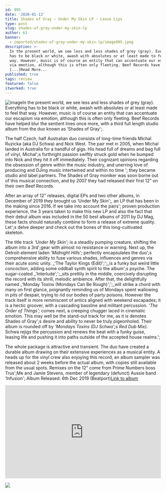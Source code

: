 ```yaml
---
id: 995
date: '2020-01-13'
title: Shades of Gray – Under My Skin LP - Loose Lips
type: post
slug: shades-of-gray-under-my-skin-lp
author: 61
banner:
  - imported/shades-of-gray-under-my-skin-lp/image995.jpeg
description: >-
  In the present world, we see less and less shades of grey (gray). Everything
  has to be black or white, awash with absolutes or at least made to feel that
  way. However, music is of course an entity that can accentuate our escapism
  via emotion, although this is often only fleeting. Beef Records have helped
  [...]Read More...
published: true
tags: review
featured: false
itworked: true
---
```

![image](../imported/shades-of-gray-under-my-skin-lp/image995.jpeg)In the present world, we see less and less shades of grey (gray). Everything has to be black or white, awash with absolutes or at least made to feel that way. However, music is of course an entity that can accentuate our escapism via emotion, although this is often only fleeting. Beef Records have helped blur the sentient lines once more, with a third full length studio album from the duo known as ‘Shades of Gray';.

The half Czech, half Australian duo consists of long-time friends Michal Ruzicka (aka DJ Schwa) and Nick West. The pair met in 2005, when Michal landed in Australia for a handful of gigs. His head full of dreams and bag full of vinyl, Michal';s forthright passion swiftly struck gold when he bumped into Nick and they hit it off immediately. Their cognizant opinions regarding the obsession of genre within the music industry, and unerring love of producing and DJing music intertwined and within no time '; they became studio and label partners. The Shades of Gray moniker was soon borne out of this musical connection, and by 2007 they had released their first 12” on their own Beef Records.

After an array of 12” releases, digital EPs and two other albums, in December of 2019 they brought us ‘Under My Skin';, an LP that has been in the making since 2016. If we take into account the pairs'; proven production experience, the 3 years taken to make this new LP and also the fact that their debut album was included in the 50 best albums of 2011 by DJ Mag, these facts should naturally combine to form a release of extreme quality. Let';s delve deeper and check out the bones of this long-cultivated skeleton.

The title track _‘Under My Skin';_ is a steadily pumping creature, shifting the album into a 3rd';gear with almost no resistance or warning. Next up, the Detroit-element laden _‘Midnight Hills';_ perfectly encapsulates the duo';s comprehensive ability to fuse various shades, influences and genres via their acute sonic unity. _‘The Taylor Kings (Edit)';';_is a funky but weird little concoction, adding some oddball synth spirit to the album';s psyche. The sugar-coated _‘Interlude';';_sits prettily in the middle, coercively disrupting the record with its shrill, melodic ambience. After that, the delightfully named _‘Monday Toxins (Mondays Can Be Rough)';';_will strike a chord with many on first glance, poignantly reminding us of Mondays spent wallowing in pits of despair, trying to rid our bodies of party poisons. However the track itself is more reminiscent of antics aligned with weekend escapades; it is a hectic groover, with a cascading bassline and militant percussion. _‘The Order of Things';_ comes next, a creeping chugger laced in cinematic emotion. This may well be the stand-out track for me, as it is denotes Shades of Gray';s desire and ability to never be truly pigeonholed. Their album is rounded off by _‘Mondays Toxins (DJ Schwa';s Red Dub Mix)_. Schwa rejigs the percussion and renews the beat with a funky guise, leasing life and pushing it into paths outside of the accepted house realms.';

The whole package is attractive and transient. The duo have created a durable album drawing on their extensive experiences as a musical entity. A heads up for the vinyl crew also enjoying this record, an album sampler was released about 2 weeks before the actual album, with copies still available from the usual spots. Remixes on the 12” come from Prime Numbers boss Trus';Me and Jamie Stevens, member of legendary (defunct) Aussie band ‘Infusion';.Album Released: 6th Dec 2019 (Beatport)[Link to album](http://smarturl.it/sogumslp?fbclid=IwAR1igHYuk_XtnaGIA_eOuLI5txzHDjlFB9lY9q48-tI1CHToxUE5CITtApQ)

<iframe width='100%' height='300' scrolling='no' frameborder='no' allow='autoplay' src='https://w.soundcloud.com/player/?url=https%3A//api.soundcloud.com/playlists/922163590&color=%23ff5500&auto_play=false&hide_related=false&show_comments=true&show_user=true&show_reposts=false&show_teaser=true&visual=true'></iframe>

![](/wp-content/uploads/live/img/wysiwyg/5e1b15fe32cf7.jpg)
